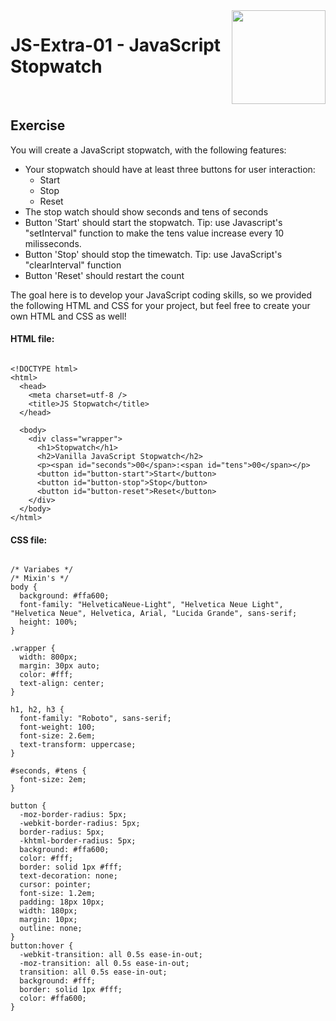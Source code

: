 <img align="right" width="150" height="150" src="https://media-exp1.licdn.com/dms/image/C4E0BAQF7BYCCZt5epw/company-logo_200_200/0?e=2159024400&v=beta&t=qUAFP9bUgBEEXGVQYpUXW1J_OiP8e0r4rFBpqp8OrxA">

# JS-Extra-01 - JavaScript Stopwatch

 <br/>

## Exercise

You will create a JavaScript stopwatch, with the following features: 

* Your stopwatch should have at least three buttons for user interaction:
  * Start
  * Stop
  * Reset
* The stop watch should show seconds and tens of seconds
* Button 'Start' should start the stopwatch. Tip: use Javascript's "setInterval" function to make the tens value increase every 10 milisseconds.
* Button 'Stop' should stop the timewatch. Tip: use JavaScript's "clearInterval" function
* Button 'Reset' should restart the count

The goal here is to develop your JavaScript coding skills, so we provided the following HTML and CSS for your project, but feel free to create your own HTML and CSS as well!

#### HTML file:

```

<!DOCTYPE html>
<html>
  <head>
    <meta charset=utf-8 />
    <title>JS Stopwatch</title>
  </head> 

  <body>
    <div class="wrapper">
      <h1>Stopwatch</h1>
      <h2>Vanilla JavaScript Stopwatch</h2>
      <p><span id="seconds">00</span>:<span id="tens">00</span></p>
      <button id="button-start">Start</button>
      <button id="button-stop">Stop</button>
      <button id="button-reset">Reset</button>
    </div> 
  </body>
</html>
```

#### CSS file:

```

/* Variabes */
/* Mixin's */
body {
  background: #ffa600;
  font-family: "HelveticaNeue-Light", "Helvetica Neue Light", "Helvetica Neue", Helvetica, Arial, "Lucida Grande", sans-serif;
  height: 100%;
}

.wrapper {
  width: 800px;
  margin: 30px auto;
  color: #fff;
  text-align: center;
}

h1, h2, h3 {
  font-family: "Roboto", sans-serif;
  font-weight: 100;
  font-size: 2.6em;
  text-transform: uppercase;
}

#seconds, #tens {
  font-size: 2em;
}

button {
  -moz-border-radius: 5px;
  -webkit-border-radius: 5px;
  border-radius: 5px;
  -khtml-border-radius: 5px;
  background: #ffa600;
  color: #fff;
  border: solid 1px #fff;
  text-decoration: none;
  cursor: pointer;
  font-size: 1.2em;
  padding: 18px 10px;
  width: 180px;
  margin: 10px;
  outline: none;
}
button:hover {
  -webkit-transition: all 0.5s ease-in-out;
  -moz-transition: all 0.5s ease-in-out;
  transition: all 0.5s ease-in-out;
  background: #fff;
  border: solid 1px #fff;
  color: #ffa600;
}
```